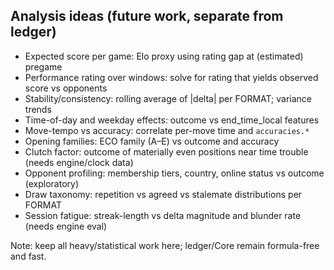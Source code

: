 ## Analysis ideas (future work, separate from ledger)

- Expected score per game: Elo proxy using rating gap at (estimated) pregame
- Performance rating over windows: solve for rating that yields observed score vs opponents
- Stability/consistency: rolling average of |delta| per FORMAT; variance trends
- Time-of-day and weekday effects: outcome vs end_time_local features
- Move-tempo vs accuracy: correlate per-move time and `accuracies.*`
- Opening families: ECO family (A–E) vs outcome and accuracy
- Clutch factor: outcome of materially even positions near time trouble (needs engine/clock data)
- Opponent profiling: membership tiers, country, online status vs outcome (exploratory)
- Draw taxonomy: repetition vs agreed vs stalemate distributions per FORMAT
- Session fatigue: streak-length vs delta magnitude and blunder rate (needs engine eval)

Note: keep all heavy/statistical work here; ledger/Core remain formula-free and fast.
